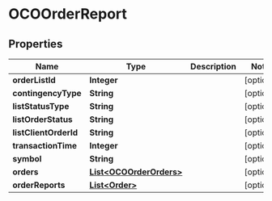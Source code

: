 # OCOOrderReport

## Properties
Name | Type | Description | Notes
------------ | ------------- | ------------- | -------------
**orderListId** | **Integer** |  |  [optional]
**contingencyType** | **String** |  |  [optional]
**listStatusType** | **String** |  |  [optional]
**listOrderStatus** | **String** |  |  [optional]
**listClientOrderId** | **String** |  |  [optional]
**transactionTime** | **Integer** |  |  [optional]
**symbol** | **String** |  |  [optional]
**orders** | [**List&lt;OCOOrderOrders&gt;**](OCOOrderOrders.md) |  |  [optional]
**orderReports** | [**List&lt;Order&gt;**](Order.md) |  |  [optional]

